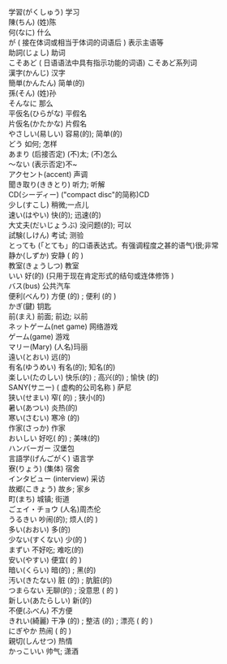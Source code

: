 学習(がくしゅう)   学习  
陳(ちん)   (姓)陈  
何(なに)   什么  
が  ( 接在体词或相当于体词的词语后 ) 表示主语等    
助詞(じょし)   助词  
こそあど  ( 日语语法中具有指示功能的词语)  こそあど系列词    
漢字(かんじ)    汉字  
簡単(かんたん)    简单(的)    
孫(そん)  (姓)孙  
そんなに  那么  
平仮名(ひらがな)  平假名  
片仮名(かたかな)  片假名  
やさしい(易しい)  容易(的); 简单(的)  
どう  如何; 怎样  
あまり    (后接否定)  (不)太;  (不)怎么    
〜ない  (表示否定)不~  
アクセント(accent)    声调  
聞き取り(ききとり)  听力;  听解  
CD(シーディー)  ("compact  disc"的简称)CD  
少し(すこし)   稍微;一点儿   
速い(はやい)  快(的); 迅速(的)  
大丈夫(だいじょうぶ)  没问题(的);  可以  
試験(しけん)  考试;  测验  
とっても    (「とても」的口语表达式。有强调程度之甚的语气)很;非常   
静か(しずか)  安静 ( 的 )  
教室(きょうしつ)  教室  
いい  好(的) (只用于现在肯定形式的结句或连体修饰 )  
バス(bus)   公共汽车  
便利(べんり)  方便 (的) ; 便利 (的 )  
かぎ(鍵)  钥匙  
前(まえ)  前面; 前边; 以前  
ネットゲーム(net game)   网络游戏  
ゲーム(game)   游戏   
マリー(Mary)  (人名)玛丽   
遠い(とおい)   远(的)    
有名(ゆうめい)   有名(的); 知名(的)    
楽しい(たのしい)  快乐(的) ; 高兴(的) ; 愉快 (的)    
SANY(サニー)  ( 虚构的公司名称 ) 萨尼  
狭い(せまい)  窄( 的) ; 狭小(的)    
暑い(あつい)  炎热(的)    
寒い(さむい)  寒冷 (的)      
作家(さっか)    作家  
おいしい  好吃( 的) ; 美味(的)      
ハンバーガー   汉堡包   
言語学(げんごがく)  语言学   
寮(りょう)   (集体) 宿舍    
インタビュー (interview)   采访   
故郷(こきょう)  故乡; 家乡   
町(まち)  城镇; 街道  
ごェイ・チョウ  (人名)周杰伦   
うるきい  吵闹(的);  烦人(的 )   
多い(おおい)  多(的)   
少ない(すくない)   少(的 )  
まずい  不好吃; 难吃(的)     
安い(やすい)  便宜( 的 )   
暗い(くらい)  暗(的) ; 黑(的)   
汚い(きたない)  脏 (的) ; 肮脏(的)    
つまらない  无聊(的) ; 没意思 ( 的 )    
新しい(あたらしい)  新(的)    
不便(ふべん)  不方便  
きれい(綺麗)  干净 (的) ; 整洁 (的) ; 漂亮 ( 的 )  
にぎやか  热闹 ( 的 )  
親切(しんせつ)  热情  
かっこいい  帅气; 潇酒   
